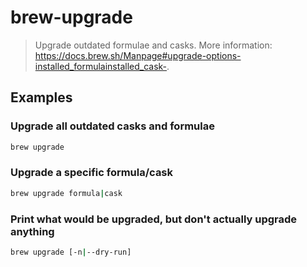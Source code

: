 # brew-upgrade

> Upgrade outdated formulae and casks. More information: <https://docs.brew.sh/Manpage#upgrade-options-installed_formulainstalled_cask->.

## Examples

### Upgrade all outdated casks and formulae

```bash
brew upgrade
```

### Upgrade a specific formula/cask

```bash
brew upgrade formula|cask
```

### Print what would be upgraded, but don't actually upgrade anything

```bash
brew upgrade [-n|--dry-run]
```
